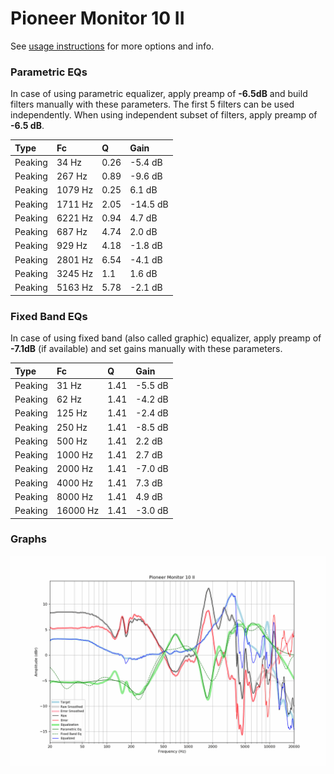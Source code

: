 # Pioneer Monitor 10 II
See [usage instructions](https://github.com/jaakkopasanen/AutoEq#usage) for more options and info.

### Parametric EQs
In case of using parametric equalizer, apply preamp of **-6.5dB** and build filters manually
with these parameters. The first 5 filters can be used independently.
When using independent subset of filters, apply preamp of **-6.5 dB**.

| Type    | Fc      |    Q | Gain     |
|:--------|:--------|:-----|:---------|
| Peaking | 34 Hz   | 0.26 | -5.4 dB  |
| Peaking | 267 Hz  | 0.89 | -9.6 dB  |
| Peaking | 1079 Hz | 0.25 | 6.1 dB   |
| Peaking | 1711 Hz | 2.05 | -14.5 dB |
| Peaking | 6221 Hz | 0.94 | 4.7 dB   |
| Peaking | 687 Hz  | 4.74 | 2.0 dB   |
| Peaking | 929 Hz  | 4.18 | -1.8 dB  |
| Peaking | 2801 Hz | 6.54 | -4.1 dB  |
| Peaking | 3245 Hz | 1.1  | 1.6 dB   |
| Peaking | 5163 Hz | 5.78 | -2.1 dB  |

### Fixed Band EQs
In case of using fixed band (also called graphic) equalizer, apply preamp of **-7.1dB**
(if available) and set gains manually with these parameters.

| Type    | Fc       |    Q | Gain    |
|:--------|:---------|:-----|:--------|
| Peaking | 31 Hz    | 1.41 | -5.5 dB |
| Peaking | 62 Hz    | 1.41 | -4.2 dB |
| Peaking | 125 Hz   | 1.41 | -2.4 dB |
| Peaking | 250 Hz   | 1.41 | -8.5 dB |
| Peaking | 500 Hz   | 1.41 | 2.2 dB  |
| Peaking | 1000 Hz  | 1.41 | 2.7 dB  |
| Peaking | 2000 Hz  | 1.41 | -7.0 dB |
| Peaking | 4000 Hz  | 1.41 | 7.3 dB  |
| Peaking | 8000 Hz  | 1.41 | 4.9 dB  |
| Peaking | 16000 Hz | 1.41 | -3.0 dB |

### Graphs
![](./Pioneer%20Monitor%2010%20II.png)